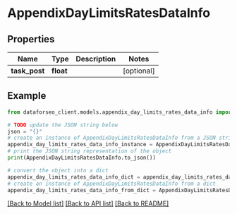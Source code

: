 # AppendixDayLimitsRatesDataInfo


## Properties

Name | Type | Description | Notes
------------ | ------------- | ------------- | -------------
**task_post** | **float** |  | [optional] 

## Example

```python
from dataforseo_client.models.appendix_day_limits_rates_data_info import AppendixDayLimitsRatesDataInfo

# TODO update the JSON string below
json = "{}"
# create an instance of AppendixDayLimitsRatesDataInfo from a JSON string
appendix_day_limits_rates_data_info_instance = AppendixDayLimitsRatesDataInfo.from_json(json)
# print the JSON string representation of the object
print(AppendixDayLimitsRatesDataInfo.to_json())

# convert the object into a dict
appendix_day_limits_rates_data_info_dict = appendix_day_limits_rates_data_info_instance.to_dict()
# create an instance of AppendixDayLimitsRatesDataInfo from a dict
appendix_day_limits_rates_data_info_from_dict = AppendixDayLimitsRatesDataInfo.from_dict(appendix_day_limits_rates_data_info_dict)
```
[[Back to Model list]](../README.md#documentation-for-models) [[Back to API list]](../README.md#documentation-for-api-endpoints) [[Back to README]](../README.md)


